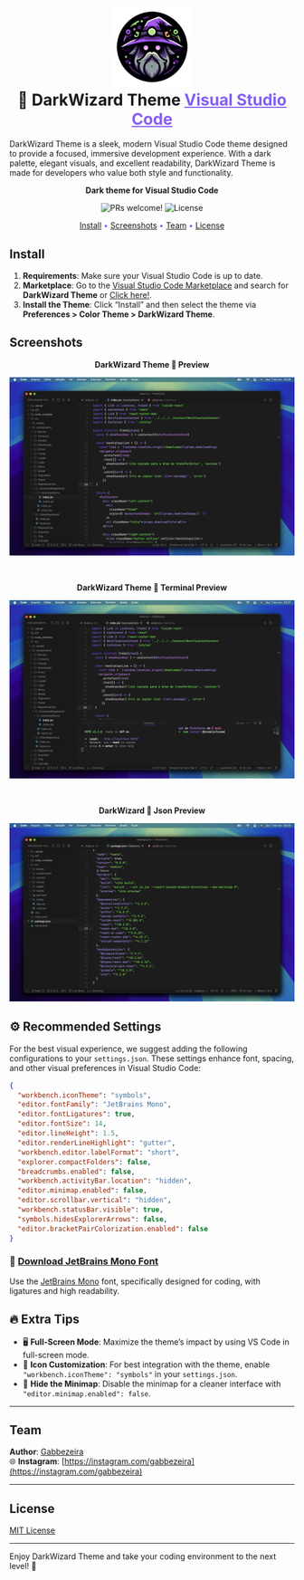 <h1 align="center">
  <br>
  <img src="https://github.com/gabbezeira/Dark-Wizard-Theme/blob/main/assets/icon.png" alt="Miraculous Logo" width="140">
  <br>
    🌌 DarkWizard Theme <a href="https://code.visualstudio.com/" style="color: #845ef6 !important">Visual Studio Code</a>
  <br>
</h1>

DarkWizard Theme is a sleek, modern Visual Studio Code theme designed to provide a focused, immersive development experience. With a dark palette, elegant visuals, and excellent readability, DarkWizard Theme is made for developers who value both style and functionality.

<p align="center">
  <strong>Dark theme for Visual Studio Code</strong>
</p>

<p align="center">
  <img src="https://img.shields.io/badge/PRs-welcome-%235FCC6F.svg" alt="PRs welcome!" />

  <img alt="License" src="https://img.shields.io/badge/license-MIT-%235FCC6F">
</p>

<p align="center" style="color: #845ef6">
  <a href="#install">Install</a> •
  <a href="#screenshots">Screenshots</a> •
  <a href="#team">Team</a> •
  <a href="#license">License</a>
</p>

## Install

1. **Requirements**: Make sure your Visual Studio Code is up to date.
2. **Marketplace**: Go to the [Visual Studio Code Marketplace](https://marketplace.visualstudio.com/items?itemName=Gabbezeira.darkwizard) and search for **DarkWizard Theme** or [Click here!](https://marketplace.visualstudio.com/items?itemName=Gabbezeira.darkwizard).
3. **Install the Theme**: Click “Install” and then select the theme via **Preferences > Color Theme > DarkWizard Theme**.

## Screenshots

<p align="center">
  <strong>DarkWizard Theme 🌌 Preview</strong>
</p>

<p align="center">
  <img alt="Dark Wizard screnshoot for Visual Studio Code" src="https://github.com/gabbezeira/Dark-Wizard-Theme/blob/main/assets/preview.png">
</p>

<br>

<p align="center">
  <strong>DarkWizard Theme 🌌 Terminal Preview</strong>
</p>

<p align="center">
  <img alt="Dark Wizard Terminal screnshoot for Visual Studio Code" src="https://github.com/gabbezeira/Dark-Wizard-Theme/blob/main/assets/terminal-preview.png">
</p>

<br>

<p align="center">
  <strong>DarkWizard 🌌 Json Preview</strong>
</p>

<p align="center">
  <img alt="Dark Wizard Json screnshoot for Visual Studio Code" src="https://github.com/gabbezeira/Dark-Wizard-Theme/blob/main/assets/json-preview.png">
</p>

## ⚙️ Recommended Settings

For the best visual experience, we suggest adding the following configurations to your `settings.json`. These settings enhance font, spacing, and other visual preferences in Visual Studio Code:

```json
{
  "workbench.iconTheme": "symbols",
  "editor.fontFamily": "JetBrains Mono",
  "editor.fontLigatures": true,
  "editor.fontSize": 14,
  "editor.lineHeight": 1.5,
  "editor.renderLineHighlight": "gutter",
  "workbench.editor.labelFormat": "short",
  "explorer.compactFolders": false,
  "breadcrumbs.enabled": false,
  "workbench.activityBar.location": "hidden",
  "editor.minimap.enabled": false,
  "editor.scrollbar.vertical": "hidden",
  "workbench.statusBar.visible": true,
  "symbols.hidesExplorerArrows": false,
  "editor.bracketPairColorization.enabled": false
}
```

### 🔗 [Download JetBrains Mono Font](https://www.jetbrains.com/pt-br/lp/mono/)

Use the [JetBrains Mono](https://www.jetbrains.com/pt-br/lp/mono/) font, specifically designed for coding, with ligatures and high readability.

## 🔥 Extra Tips

- 🖥️ **Full-Screen Mode**: Maximize the theme’s impact by using VS Code in full-screen mode.
- 🧩 **Icon Customization**: For best integration with the theme, enable `"workbench.iconTheme": "symbols"` in your `settings.json`.
- 🚫 **Hide the Minimap**: Disable the minimap for a cleaner interface with `"editor.minimap.enabled": false`.

---

## Team

**Author**: [Gabbezeira](https://instagram.com/gabbezeira)  
🌐 **Instagram**: [https://instagram.com/gabbezeira](https://instagram.com/gabbezeira)

---

## License

[MIT License](./LICENSE.txt)

---

Enjoy DarkWizard Theme and take your coding environment to the next level! 🚀
